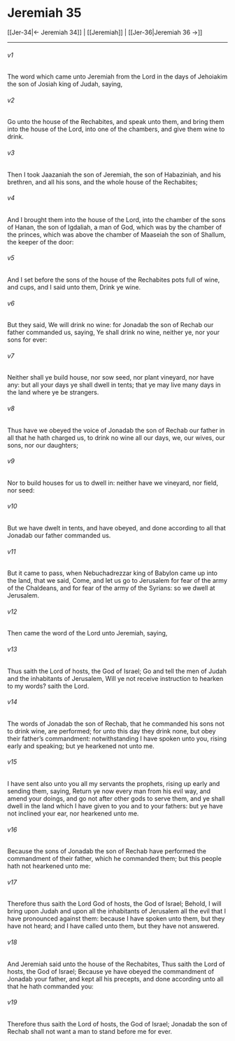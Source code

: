 # Jeremiah 35

[[Jer-34|← Jeremiah 34]] | [[Jeremiah]] | [[Jer-36|Jeremiah 36 →]]
***

###### v1
The word which came unto Jeremiah from the Lord in the days of Jehoiakim the son of Josiah king of Judah, saying,
###### v2
Go unto the house of the Rechabites, and speak unto them, and bring them into the house of the Lord, into one of the chambers, and give them wine to drink.
###### v3
Then I took Jaazaniah the son of Jeremiah, the son of Habaziniah, and his brethren, and all his sons, and the whole house of the Rechabites;
###### v4
And I brought them into the house of the Lord, into the chamber of the sons of Hanan, the son of Igdaliah, a man of God, which was by the chamber of the princes, which was above the chamber of Maaseiah the son of Shallum, the keeper of the door:
###### v5
And I set before the sons of the house of the Rechabites pots full of wine, and cups, and I said unto them, Drink ye wine.
###### v6
But they said, We will drink no wine: for Jonadab the son of Rechab our father commanded us, saying, Ye shall drink no wine, neither ye, nor your sons for ever:
###### v7
Neither shall ye build house, nor sow seed, nor plant vineyard, nor have any: but all your days ye shall dwell in tents; that ye may live many days in the land where ye be strangers.
###### v8
Thus have we obeyed the voice of Jonadab the son of Rechab our father in all that he hath charged us, to drink no wine all our days, we, our wives, our sons, nor our daughters;
###### v9
Nor to build houses for us to dwell in: neither have we vineyard, nor field, nor seed:
###### v10
But we have dwelt in tents, and have obeyed, and done according to all that Jonadab our father commanded us.
###### v11
But it came to pass, when Nebuchadrezzar king of Babylon came up into the land, that we said, Come, and let us go to Jerusalem for fear of the army of the Chaldeans, and for fear of the army of the Syrians: so we dwell at Jerusalem.
###### v12
Then came the word of the Lord unto Jeremiah, saying,
###### v13
Thus saith the Lord of hosts, the God of Israel; Go and tell the men of Judah and the inhabitants of Jerusalem, Will ye not receive instruction to hearken to my words? saith the Lord.
###### v14
The words of Jonadab the son of Rechab, that he commanded his sons not to drink wine, are performed; for unto this day they drink none, but obey their father’s commandment: notwithstanding I have spoken unto you, rising early and speaking; but ye hearkened not unto me.
###### v15
I have sent also unto you all my servants the prophets, rising up early and sending them, saying, Return ye now every man from his evil way, and amend your doings, and go not after other gods to serve them, and ye shall dwell in the land which I have given to you and to your fathers: but ye have not inclined your ear, nor hearkened unto me.
###### v16
Because the sons of Jonadab the son of Rechab have performed the commandment of their father, which he commanded them; but this people hath not hearkened unto me:
###### v17
Therefore thus saith the Lord God of hosts, the God of Israel; Behold, I will bring upon Judah and upon all the inhabitants of Jerusalem all the evil that I have pronounced against them: because I have spoken unto them, but they have not heard; and I have called unto them, but they have not answered.
###### v18
And Jeremiah said unto the house of the Rechabites, Thus saith the Lord of hosts, the God of Israel; Because ye have obeyed the commandment of Jonadab your father, and kept all his precepts, and done according unto all that he hath commanded you:
###### v19
Therefore thus saith the Lord of hosts, the God of Israel; Jonadab the son of Rechab shall not want a man to stand before me for ever. 
